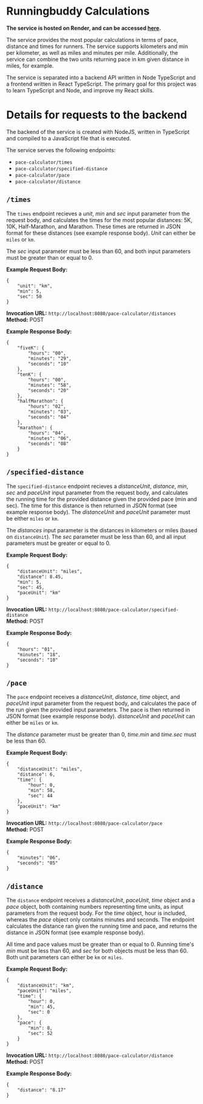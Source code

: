 # Runningbuddy Calculations

**The service is hosted on Render, and can be accessed [here](https://runningbuddy.onrender.com/pace-calculator).**

The service provides the most popular calculations in terms of pace, distance and times for runners. 
The service supports kilometers and min per kilometer, as well as miles and minutes per mile. 
Additionally, the service can combine the two units returning pace in km given distance in miles, for example. 


The service is separated into a backend API written in Node TypeScript and a frontend written in React TypeScript. The primary goal for this project was to learn TypeScript and Node, and improve my React skills.

# Details for requests to the backend
The backend of the service is created with NodeJS, written in TypeScript and compiled to a JavaScript file that is executed. 

The service serves the following endpoints:

* `pace-calculator/times`
* `pace-calculator/specified-distance`
* `pace-calculator/pace`
* `pace-calculator/distance`

## `/times`

The `times` endpoint recieves a *unit*, *min* and *sec* input parameter from the request body, and calculates the times for the most popular distances: 5K, 10K, Half-Marathon, and Marathon. These times are returned in JSON format for these distances (see example response body). *Unit* can either be `miles` or `km`.

The *sec* input parameter must be less than 60, and both input parameters must be greater than or equal to 0.

**Example Request Body:**
```
{
    "unit": "km",
    "min": 5,
    "sec": 50
}
```

**Invocation URL:** `http://localhost:8080/pace-calculator/distances` <br>
**Method:** POST <br>

**Example Response Body:**
```
{
    "fiveK": {
        "hours": "00",
        "minutes": "29",
        "seconds": "10"
    },
    "tenK": {
        "hours": "00",
        "minutes": "58",
        "seconds": "20"
    },
    "halfMarathon": {
        "hours": "02",
        "minutes": "03",
        "seconds": "04"
    },
    "marathon": {
        "hours": "04",
        "minutes": "06",
        "seconds": "08"
    }
}
```

## `/specified-distance`
The `specified-distance` endpoint recieves a *distanceUnit*, *distance*, *min*, *sec* and *paceUnit* input parameter from the request body, and calculates the running time for the provided distance given the provided pace (min and sec). The time for this distance is then returned in JSON format (see example response body). The *distanceUnit* and *paceUnit* parameter must be either `miles` or `km`. 

The *distances* input parameter is the distances in kilometers or miles (based on `distanceUnit`). The *sec* parameter must be less than 60, and all input parameters must be greater or equal to 0.

**Example Request Body:**
```
{
    "distanceUnit": "miles",
    "distance": 8.45,
    "min": 5,
    "sec": 45,
    "paceUnit": "km"
}
```

**Invocation URL:** `http://localhost:8080/pace-calculator/specified-distance`<br>
**Method:** POST

**Example Response Body:**
```
{
    "hours": "01",
    "minutes": "18",
    "seconds": "10"
}
```

## `/pace`
The `pace` endpoint receives a *distanceUnit*, *distance*, *time* object, and *paceUnit* input parameter from the request body, and calculates the pace of the run given the provided input parameters. The pace is then returned in JSON format (see example response body). *distanceUnit* and *paceUnit* can either be `miles` or `km`. 

The *distance* parameter must be greater than 0, *time.min* and *time.sec* must be less than 60.

**Example Request Body:**
```
{
    "distanceUnit": "miles",
    "distance": 6,
    "time": {
        "hour": 0,
        "min": 58,
        "sec": 44
    },
    "paceUnit": "km"
}
```

**Invocation URL:** `http://localhost:8080/pace-calculator/pace` <br>
**Method:** POST

**Example Response Body:**
```
{
    "minutes": "06",
    "seconds": "05"
}
```

## `/distance`
The `distance` endpoint receives a *distanceUnit*, *paceUnit*, *time* object and a *pace* object, both containing numbers representing time units, as input parameters from the request body. For the *time* object, hour is included, whereas the *pace* object only contains minutes and seconds. The endpoint calculates the distance ran given the running time and pace, and returns the distance in JSON format (see example response body).

All time and pace values must be greater than or equal to 0. Running time's *min* must be less than 60, and *sec* for both objects must be less than 60.<br>
Both unit parameters can either be `km` or `miles`.

**Example Request Body:**
```
{
    "distanceUnit": "km",
    "paceUnit": "miles",
    "time": {
        "hour": 0,
        "min": 45,
        "sec": 0
    },
    "pace": {
        "min": 8,
        "sec": 52
    }
}
```

**Invocation URL:** `http://localhost:8080/pace-calculator/distance` <br>
**Method:** POST

**Example Response Body:**
```
{
    "distance": "8.17"
}
```
